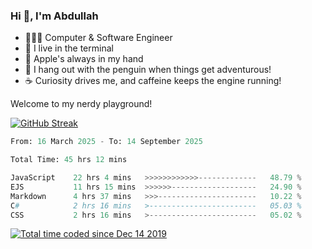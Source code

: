 <h3>Hi 👋, I'm Abdullah</h3>

- 👨🏻‍💻 Computer & Software Engineer
- 🖤 I live in the terminal
- 🍎 Apple's always in my hand
- 🐧 I hang out with the penguin when things get adventurous!
- ☕ Curiosity drives me, and caffeine keeps the engine running!

Welcome to my nerdy playground!

[![GitHub Streak](https://streak-stats.demolab.com?user=al3bad&theme=transparent&date_format=j%20M%5B%20Y%5D)](https://git.io/streak-stats)

<!--START_SECTION:waka-->

```python
From: 16 March 2025 - To: 14 September 2025

Total Time: 45 hrs 12 mins

JavaScript    22 hrs 4 mins   >>>>>>>>>>>>-------------   48.79 %
EJS           11 hrs 15 mins  >>>>>>-------------------   24.90 %
Markdown      4 hrs 37 mins   >>>----------------------   10.22 %
C#            2 hrs 16 mins   >------------------------   05.03 %
CSS           2 hrs 16 mins   >------------------------   05.02 %
```

<!--END_SECTION:waka-->

<p>
  <a href="https://wakatime.com/@ce2a2aac-0d6b-4d65-b864-8a4bcaf12967"><img src="https://wakatime.com/badge/user/ce2a2aac-0d6b-4d65-b864-8a4bcaf12967.svg" alt="Total time coded since Dec 14 2019" /></a>
</p>
